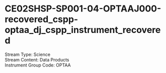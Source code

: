 # CE02SHSP-SP001-04-OPTAAJ000-recovered_cspp-optaa_dj_cspp_instrument_recovered

Stream Type: Science<br>
Stream Content: Data Products<br>
Instrument Group Code: OPTAA<br>
